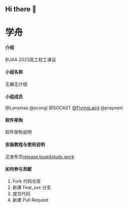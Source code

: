 ## Hi there 👋

<!--

**Here are some ideas to get you started:**

🙋‍♀️ A short introduction - what is your organization all about?
🌈 Contribution guidelines - how can the community get involved?
👩‍💻 Useful resources - where can the community find your docs? Is there anything else the community should know?
🍿 Fun facts - what does your team eat for breakfast?
🧙 Remember, you can do mighty things with the power of [Markdown](https://docs.github.com/github/writing-on-github/getting-started-with-writing-and-formatting-on-github/basic-writing-and-formatting-syntax)
-->

# 学舟

#### 介绍
BUAA 2023高工软工课设

#### 小组名称
无编无计组 

#### 小组成员
@Lonxmas  @scongl   @SOCAST   [@FlyingLaird](https://flyinglaird.top)   @praynext

#### 软件架构
软件架构说明

#### 安装教程与使用说明

见发布页[release.boat4study.work](http://release.boat4study.work)

#### 如何参与贡献

1.  Fork 代码仓库
2.  新建 Feat_xxx 分支
3.  提交代码
4.  新建 Pull Request
